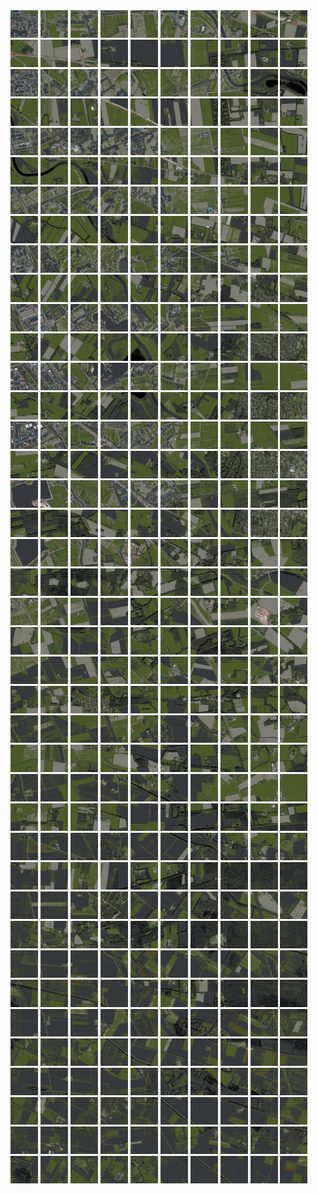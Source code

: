 <html>
<div>
<img src="https://github.com/HakkaTjakka/NL_TILE_MAP/blob/main/18/637/-1051/r.6370.-10510.png" height="44" width="44">
<img src="https://github.com/HakkaTjakka/NL_TILE_MAP/blob/main/18/637/-1051/r.6371.-10510.png" height="44" width="44">
<img src="https://github.com/HakkaTjakka/NL_TILE_MAP/blob/main/18/637/-1051/r.6372.-10510.png" height="44" width="44">
<img src="https://github.com/HakkaTjakka/NL_TILE_MAP/blob/main/18/637/-1051/r.6373.-10510.png" height="44" width="44">
<img src="https://github.com/HakkaTjakka/NL_TILE_MAP/blob/main/18/637/-1051/r.6374.-10510.png" height="44" width="44">
<img src="https://github.com/HakkaTjakka/NL_TILE_MAP/blob/main/18/637/-1051/r.6375.-10510.png" height="44" width="44">
<img src="https://github.com/HakkaTjakka/NL_TILE_MAP/blob/main/18/637/-1051/r.6376.-10510.png" height="44" width="44">
<img src="https://github.com/HakkaTjakka/NL_TILE_MAP/blob/main/18/637/-1051/r.6377.-10510.png" height="44" width="44">
<img src="https://github.com/HakkaTjakka/NL_TILE_MAP/blob/main/18/637/-1051/r.6378.-10510.png" height="44" width="44">
<img src="https://github.com/HakkaTjakka/NL_TILE_MAP/blob/main/18/637/-1051/r.6379.-10510.png" height="44" width="44">
<img src="https://github.com/HakkaTjakka/NL_TILE_MAP/blob/main/18/638/-1051/r.6380.-10510.png" height="44" width="44">
<img src="https://github.com/HakkaTjakka/NL_TILE_MAP/blob/main/18/638/-1051/r.6381.-10510.png" height="44" width="44">
<img src="https://github.com/HakkaTjakka/NL_TILE_MAP/blob/main/18/638/-1051/r.6382.-10510.png" height="44" width="44">
<img src="https://github.com/HakkaTjakka/NL_TILE_MAP/blob/main/18/638/-1051/r.6383.-10510.png" height="44" width="44">
<img src="https://github.com/HakkaTjakka/NL_TILE_MAP/blob/main/18/638/-1051/r.6384.-10510.png" height="44" width="44">
<img src="https://github.com/HakkaTjakka/NL_TILE_MAP/blob/main/18/638/-1051/r.6385.-10510.png" height="44" width="44">
<img src="https://github.com/HakkaTjakka/NL_TILE_MAP/blob/main/18/638/-1051/r.6386.-10510.png" height="44" width="44">
<img src="https://github.com/HakkaTjakka/NL_TILE_MAP/blob/main/18/638/-1051/r.6387.-10510.png" height="44" width="44">
<img src="https://github.com/HakkaTjakka/NL_TILE_MAP/blob/main/18/638/-1051/r.6388.-10510.png" height="44" width="44">
<img src="https://github.com/HakkaTjakka/NL_TILE_MAP/blob/main/18/638/-1051/r.6389.-10510.png" height="44" width="44">
<br>
<img src="https://github.com/HakkaTjakka/NL_TILE_MAP/blob/main/18/637/-1051/r.6370.-10509.png" height="44" width="44">
<img src="https://github.com/HakkaTjakka/NL_TILE_MAP/blob/main/18/637/-1051/r.6371.-10509.png" height="44" width="44">
<img src="https://github.com/HakkaTjakka/NL_TILE_MAP/blob/main/18/637/-1051/r.6372.-10509.png" height="44" width="44">
<img src="https://github.com/HakkaTjakka/NL_TILE_MAP/blob/main/18/637/-1051/r.6373.-10509.png" height="44" width="44">
<img src="https://github.com/HakkaTjakka/NL_TILE_MAP/blob/main/18/637/-1051/r.6374.-10509.png" height="44" width="44">
<img src="https://github.com/HakkaTjakka/NL_TILE_MAP/blob/main/18/637/-1051/r.6375.-10509.png" height="44" width="44">
<img src="https://github.com/HakkaTjakka/NL_TILE_MAP/blob/main/18/637/-1051/r.6376.-10509.png" height="44" width="44">
<img src="https://github.com/HakkaTjakka/NL_TILE_MAP/blob/main/18/637/-1051/r.6377.-10509.png" height="44" width="44">
<img src="https://github.com/HakkaTjakka/NL_TILE_MAP/blob/main/18/637/-1051/r.6378.-10509.png" height="44" width="44">
<img src="https://github.com/HakkaTjakka/NL_TILE_MAP/blob/main/18/637/-1051/r.6379.-10509.png" height="44" width="44">
<img src="https://github.com/HakkaTjakka/NL_TILE_MAP/blob/main/18/638/-1051/r.6380.-10509.png" height="44" width="44">
<img src="https://github.com/HakkaTjakka/NL_TILE_MAP/blob/main/18/638/-1051/r.6381.-10509.png" height="44" width="44">
<img src="https://github.com/HakkaTjakka/NL_TILE_MAP/blob/main/18/638/-1051/r.6382.-10509.png" height="44" width="44">
<img src="https://github.com/HakkaTjakka/NL_TILE_MAP/blob/main/18/638/-1051/r.6383.-10509.png" height="44" width="44">
<img src="https://github.com/HakkaTjakka/NL_TILE_MAP/blob/main/18/638/-1051/r.6384.-10509.png" height="44" width="44">
<img src="https://github.com/HakkaTjakka/NL_TILE_MAP/blob/main/18/638/-1051/r.6385.-10509.png" height="44" width="44">
<img src="https://github.com/HakkaTjakka/NL_TILE_MAP/blob/main/18/638/-1051/r.6386.-10509.png" height="44" width="44">
<img src="https://github.com/HakkaTjakka/NL_TILE_MAP/blob/main/18/638/-1051/r.6387.-10509.png" height="44" width="44">
<img src="https://github.com/HakkaTjakka/NL_TILE_MAP/blob/main/18/638/-1051/r.6388.-10509.png" height="44" width="44">
<img src="https://github.com/HakkaTjakka/NL_TILE_MAP/blob/main/18/638/-1051/r.6389.-10509.png" height="44" width="44">
<br>
<img src="https://github.com/HakkaTjakka/NL_TILE_MAP/blob/main/18/637/-1051/r.6370.-10508.png" height="44" width="44">
<img src="https://github.com/HakkaTjakka/NL_TILE_MAP/blob/main/18/637/-1051/r.6371.-10508.png" height="44" width="44">
<img src="https://github.com/HakkaTjakka/NL_TILE_MAP/blob/main/18/637/-1051/r.6372.-10508.png" height="44" width="44">
<img src="https://github.com/HakkaTjakka/NL_TILE_MAP/blob/main/18/637/-1051/r.6373.-10508.png" height="44" width="44">
<img src="https://github.com/HakkaTjakka/NL_TILE_MAP/blob/main/18/637/-1051/r.6374.-10508.png" height="44" width="44">
<img src="https://github.com/HakkaTjakka/NL_TILE_MAP/blob/main/18/637/-1051/r.6375.-10508.png" height="44" width="44">
<img src="https://github.com/HakkaTjakka/NL_TILE_MAP/blob/main/18/637/-1051/r.6376.-10508.png" height="44" width="44">
<img src="https://github.com/HakkaTjakka/NL_TILE_MAP/blob/main/18/637/-1051/r.6377.-10508.png" height="44" width="44">
<img src="https://github.com/HakkaTjakka/NL_TILE_MAP/blob/main/18/637/-1051/r.6378.-10508.png" height="44" width="44">
<img src="https://github.com/HakkaTjakka/NL_TILE_MAP/blob/main/18/637/-1051/r.6379.-10508.png" height="44" width="44">
<img src="https://github.com/HakkaTjakka/NL_TILE_MAP/blob/main/18/638/-1051/r.6380.-10508.png" height="44" width="44">
<img src="https://github.com/HakkaTjakka/NL_TILE_MAP/blob/main/18/638/-1051/r.6381.-10508.png" height="44" width="44">
<img src="https://github.com/HakkaTjakka/NL_TILE_MAP/blob/main/18/638/-1051/r.6382.-10508.png" height="44" width="44">
<img src="https://github.com/HakkaTjakka/NL_TILE_MAP/blob/main/18/638/-1051/r.6383.-10508.png" height="44" width="44">
<img src="https://github.com/HakkaTjakka/NL_TILE_MAP/blob/main/18/638/-1051/r.6384.-10508.png" height="44" width="44">
<img src="https://github.com/HakkaTjakka/NL_TILE_MAP/blob/main/18/638/-1051/r.6385.-10508.png" height="44" width="44">
<img src="https://github.com/HakkaTjakka/NL_TILE_MAP/blob/main/18/638/-1051/r.6386.-10508.png" height="44" width="44">
<img src="https://github.com/HakkaTjakka/NL_TILE_MAP/blob/main/18/638/-1051/r.6387.-10508.png" height="44" width="44">
<img src="https://github.com/HakkaTjakka/NL_TILE_MAP/blob/main/18/638/-1051/r.6388.-10508.png" height="44" width="44">
<img src="https://github.com/HakkaTjakka/NL_TILE_MAP/blob/main/18/638/-1051/r.6389.-10508.png" height="44" width="44">
<br>
<img src="https://github.com/HakkaTjakka/NL_TILE_MAP/blob/main/18/637/-1051/r.6370.-10507.png" height="44" width="44">
<img src="https://github.com/HakkaTjakka/NL_TILE_MAP/blob/main/18/637/-1051/r.6371.-10507.png" height="44" width="44">
<img src="https://github.com/HakkaTjakka/NL_TILE_MAP/blob/main/18/637/-1051/r.6372.-10507.png" height="44" width="44">
<img src="https://github.com/HakkaTjakka/NL_TILE_MAP/blob/main/18/637/-1051/r.6373.-10507.png" height="44" width="44">
<img src="https://github.com/HakkaTjakka/NL_TILE_MAP/blob/main/18/637/-1051/r.6374.-10507.png" height="44" width="44">
<img src="https://github.com/HakkaTjakka/NL_TILE_MAP/blob/main/18/637/-1051/r.6375.-10507.png" height="44" width="44">
<img src="https://github.com/HakkaTjakka/NL_TILE_MAP/blob/main/18/637/-1051/r.6376.-10507.png" height="44" width="44">
<img src="https://github.com/HakkaTjakka/NL_TILE_MAP/blob/main/18/637/-1051/r.6377.-10507.png" height="44" width="44">
<img src="https://github.com/HakkaTjakka/NL_TILE_MAP/blob/main/18/637/-1051/r.6378.-10507.png" height="44" width="44">
<img src="https://github.com/HakkaTjakka/NL_TILE_MAP/blob/main/18/637/-1051/r.6379.-10507.png" height="44" width="44">
<img src="https://github.com/HakkaTjakka/NL_TILE_MAP/blob/main/18/638/-1051/r.6380.-10507.png" height="44" width="44">
<img src="https://github.com/HakkaTjakka/NL_TILE_MAP/blob/main/18/638/-1051/r.6381.-10507.png" height="44" width="44">
<img src="https://github.com/HakkaTjakka/NL_TILE_MAP/blob/main/18/638/-1051/r.6382.-10507.png" height="44" width="44">
<img src="https://github.com/HakkaTjakka/NL_TILE_MAP/blob/main/18/638/-1051/r.6383.-10507.png" height="44" width="44">
<img src="https://github.com/HakkaTjakka/NL_TILE_MAP/blob/main/18/638/-1051/r.6384.-10507.png" height="44" width="44">
<img src="https://github.com/HakkaTjakka/NL_TILE_MAP/blob/main/18/638/-1051/r.6385.-10507.png" height="44" width="44">
<img src="https://github.com/HakkaTjakka/NL_TILE_MAP/blob/main/18/638/-1051/r.6386.-10507.png" height="44" width="44">
<img src="https://github.com/HakkaTjakka/NL_TILE_MAP/blob/main/18/638/-1051/r.6387.-10507.png" height="44" width="44">
<img src="https://github.com/HakkaTjakka/NL_TILE_MAP/blob/main/18/638/-1051/r.6388.-10507.png" height="44" width="44">
<img src="https://github.com/HakkaTjakka/NL_TILE_MAP/blob/main/18/638/-1051/r.6389.-10507.png" height="44" width="44">
<br>
<img src="https://github.com/HakkaTjakka/NL_TILE_MAP/blob/main/18/637/-1051/r.6370.-10506.png" height="44" width="44">
<img src="https://github.com/HakkaTjakka/NL_TILE_MAP/blob/main/18/637/-1051/r.6371.-10506.png" height="44" width="44">
<img src="https://github.com/HakkaTjakka/NL_TILE_MAP/blob/main/18/637/-1051/r.6372.-10506.png" height="44" width="44">
<img src="https://github.com/HakkaTjakka/NL_TILE_MAP/blob/main/18/637/-1051/r.6373.-10506.png" height="44" width="44">
<img src="https://github.com/HakkaTjakka/NL_TILE_MAP/blob/main/18/637/-1051/r.6374.-10506.png" height="44" width="44">
<img src="https://github.com/HakkaTjakka/NL_TILE_MAP/blob/main/18/637/-1051/r.6375.-10506.png" height="44" width="44">
<img src="https://github.com/HakkaTjakka/NL_TILE_MAP/blob/main/18/637/-1051/r.6376.-10506.png" height="44" width="44">
<img src="https://github.com/HakkaTjakka/NL_TILE_MAP/blob/main/18/637/-1051/r.6377.-10506.png" height="44" width="44">
<img src="https://github.com/HakkaTjakka/NL_TILE_MAP/blob/main/18/637/-1051/r.6378.-10506.png" height="44" width="44">
<img src="https://github.com/HakkaTjakka/NL_TILE_MAP/blob/main/18/637/-1051/r.6379.-10506.png" height="44" width="44">
<img src="https://github.com/HakkaTjakka/NL_TILE_MAP/blob/main/18/638/-1051/r.6380.-10506.png" height="44" width="44">
<img src="https://github.com/HakkaTjakka/NL_TILE_MAP/blob/main/18/638/-1051/r.6381.-10506.png" height="44" width="44">
<img src="https://github.com/HakkaTjakka/NL_TILE_MAP/blob/main/18/638/-1051/r.6382.-10506.png" height="44" width="44">
<img src="https://github.com/HakkaTjakka/NL_TILE_MAP/blob/main/18/638/-1051/r.6383.-10506.png" height="44" width="44">
<img src="https://github.com/HakkaTjakka/NL_TILE_MAP/blob/main/18/638/-1051/r.6384.-10506.png" height="44" width="44">
<img src="https://github.com/HakkaTjakka/NL_TILE_MAP/blob/main/18/638/-1051/r.6385.-10506.png" height="44" width="44">
<img src="https://github.com/HakkaTjakka/NL_TILE_MAP/blob/main/18/638/-1051/r.6386.-10506.png" height="44" width="44">
<img src="https://github.com/HakkaTjakka/NL_TILE_MAP/blob/main/18/638/-1051/r.6387.-10506.png" height="44" width="44">
<img src="https://github.com/HakkaTjakka/NL_TILE_MAP/blob/main/18/638/-1051/r.6388.-10506.png" height="44" width="44">
<img src="https://github.com/HakkaTjakka/NL_TILE_MAP/blob/main/18/638/-1051/r.6389.-10506.png" height="44" width="44">
<br>
<img src="https://github.com/HakkaTjakka/NL_TILE_MAP/blob/main/18/637/-1051/r.6370.-10505.png" height="44" width="44">
<img src="https://github.com/HakkaTjakka/NL_TILE_MAP/blob/main/18/637/-1051/r.6371.-10505.png" height="44" width="44">
<img src="https://github.com/HakkaTjakka/NL_TILE_MAP/blob/main/18/637/-1051/r.6372.-10505.png" height="44" width="44">
<img src="https://github.com/HakkaTjakka/NL_TILE_MAP/blob/main/18/637/-1051/r.6373.-10505.png" height="44" width="44">
<img src="https://github.com/HakkaTjakka/NL_TILE_MAP/blob/main/18/637/-1051/r.6374.-10505.png" height="44" width="44">
<img src="https://github.com/HakkaTjakka/NL_TILE_MAP/blob/main/18/637/-1051/r.6375.-10505.png" height="44" width="44">
<img src="https://github.com/HakkaTjakka/NL_TILE_MAP/blob/main/18/637/-1051/r.6376.-10505.png" height="44" width="44">
<img src="https://github.com/HakkaTjakka/NL_TILE_MAP/blob/main/18/637/-1051/r.6377.-10505.png" height="44" width="44">
<img src="https://github.com/HakkaTjakka/NL_TILE_MAP/blob/main/18/637/-1051/r.6378.-10505.png" height="44" width="44">
<img src="https://github.com/HakkaTjakka/NL_TILE_MAP/blob/main/18/637/-1051/r.6379.-10505.png" height="44" width="44">
<img src="https://github.com/HakkaTjakka/NL_TILE_MAP/blob/main/18/638/-1051/r.6380.-10505.png" height="44" width="44">
<img src="https://github.com/HakkaTjakka/NL_TILE_MAP/blob/main/18/638/-1051/r.6381.-10505.png" height="44" width="44">
<img src="https://github.com/HakkaTjakka/NL_TILE_MAP/blob/main/18/638/-1051/r.6382.-10505.png" height="44" width="44">
<img src="https://github.com/HakkaTjakka/NL_TILE_MAP/blob/main/18/638/-1051/r.6383.-10505.png" height="44" width="44">
<img src="https://github.com/HakkaTjakka/NL_TILE_MAP/blob/main/18/638/-1051/r.6384.-10505.png" height="44" width="44">
<img src="https://github.com/HakkaTjakka/NL_TILE_MAP/blob/main/18/638/-1051/r.6385.-10505.png" height="44" width="44">
<img src="https://github.com/HakkaTjakka/NL_TILE_MAP/blob/main/18/638/-1051/r.6386.-10505.png" height="44" width="44">
<img src="https://github.com/HakkaTjakka/NL_TILE_MAP/blob/main/18/638/-1051/r.6387.-10505.png" height="44" width="44">
<img src="https://github.com/HakkaTjakka/NL_TILE_MAP/blob/main/18/638/-1051/r.6388.-10505.png" height="44" width="44">
<img src="https://github.com/HakkaTjakka/NL_TILE_MAP/blob/main/18/638/-1051/r.6389.-10505.png" height="44" width="44">
<br>
<img src="https://github.com/HakkaTjakka/NL_TILE_MAP/blob/main/18/637/-1051/r.6370.-10504.png" height="44" width="44">
<img src="https://github.com/HakkaTjakka/NL_TILE_MAP/blob/main/18/637/-1051/r.6371.-10504.png" height="44" width="44">
<img src="https://github.com/HakkaTjakka/NL_TILE_MAP/blob/main/18/637/-1051/r.6372.-10504.png" height="44" width="44">
<img src="https://github.com/HakkaTjakka/NL_TILE_MAP/blob/main/18/637/-1051/r.6373.-10504.png" height="44" width="44">
<img src="https://github.com/HakkaTjakka/NL_TILE_MAP/blob/main/18/637/-1051/r.6374.-10504.png" height="44" width="44">
<img src="https://github.com/HakkaTjakka/NL_TILE_MAP/blob/main/18/637/-1051/r.6375.-10504.png" height="44" width="44">
<img src="https://github.com/HakkaTjakka/NL_TILE_MAP/blob/main/18/637/-1051/r.6376.-10504.png" height="44" width="44">
<img src="https://github.com/HakkaTjakka/NL_TILE_MAP/blob/main/18/637/-1051/r.6377.-10504.png" height="44" width="44">
<img src="https://github.com/HakkaTjakka/NL_TILE_MAP/blob/main/18/637/-1051/r.6378.-10504.png" height="44" width="44">
<img src="https://github.com/HakkaTjakka/NL_TILE_MAP/blob/main/18/637/-1051/r.6379.-10504.png" height="44" width="44">
<img src="https://github.com/HakkaTjakka/NL_TILE_MAP/blob/main/18/638/-1051/r.6380.-10504.png" height="44" width="44">
<img src="https://github.com/HakkaTjakka/NL_TILE_MAP/blob/main/18/638/-1051/r.6381.-10504.png" height="44" width="44">
<img src="https://github.com/HakkaTjakka/NL_TILE_MAP/blob/main/18/638/-1051/r.6382.-10504.png" height="44" width="44">
<img src="https://github.com/HakkaTjakka/NL_TILE_MAP/blob/main/18/638/-1051/r.6383.-10504.png" height="44" width="44">
<img src="https://github.com/HakkaTjakka/NL_TILE_MAP/blob/main/18/638/-1051/r.6384.-10504.png" height="44" width="44">
<img src="https://github.com/HakkaTjakka/NL_TILE_MAP/blob/main/18/638/-1051/r.6385.-10504.png" height="44" width="44">
<img src="https://github.com/HakkaTjakka/NL_TILE_MAP/blob/main/18/638/-1051/r.6386.-10504.png" height="44" width="44">
<img src="https://github.com/HakkaTjakka/NL_TILE_MAP/blob/main/18/638/-1051/r.6387.-10504.png" height="44" width="44">
<img src="https://github.com/HakkaTjakka/NL_TILE_MAP/blob/main/18/638/-1051/r.6388.-10504.png" height="44" width="44">
<img src="https://github.com/HakkaTjakka/NL_TILE_MAP/blob/main/18/638/-1051/r.6389.-10504.png" height="44" width="44">
<br>
<img src="https://github.com/HakkaTjakka/NL_TILE_MAP/blob/main/18/637/-1051/r.6370.-10503.png" height="44" width="44">
<img src="https://github.com/HakkaTjakka/NL_TILE_MAP/blob/main/18/637/-1051/r.6371.-10503.png" height="44" width="44">
<img src="https://github.com/HakkaTjakka/NL_TILE_MAP/blob/main/18/637/-1051/r.6372.-10503.png" height="44" width="44">
<img src="https://github.com/HakkaTjakka/NL_TILE_MAP/blob/main/18/637/-1051/r.6373.-10503.png" height="44" width="44">
<img src="https://github.com/HakkaTjakka/NL_TILE_MAP/blob/main/18/637/-1051/r.6374.-10503.png" height="44" width="44">
<img src="https://github.com/HakkaTjakka/NL_TILE_MAP/blob/main/18/637/-1051/r.6375.-10503.png" height="44" width="44">
<img src="https://github.com/HakkaTjakka/NL_TILE_MAP/blob/main/18/637/-1051/r.6376.-10503.png" height="44" width="44">
<img src="https://github.com/HakkaTjakka/NL_TILE_MAP/blob/main/18/637/-1051/r.6377.-10503.png" height="44" width="44">
<img src="https://github.com/HakkaTjakka/NL_TILE_MAP/blob/main/18/637/-1051/r.6378.-10503.png" height="44" width="44">
<img src="https://github.com/HakkaTjakka/NL_TILE_MAP/blob/main/18/637/-1051/r.6379.-10503.png" height="44" width="44">
<img src="https://github.com/HakkaTjakka/NL_TILE_MAP/blob/main/18/638/-1051/r.6380.-10503.png" height="44" width="44">
<img src="https://github.com/HakkaTjakka/NL_TILE_MAP/blob/main/18/638/-1051/r.6381.-10503.png" height="44" width="44">
<img src="https://github.com/HakkaTjakka/NL_TILE_MAP/blob/main/18/638/-1051/r.6382.-10503.png" height="44" width="44">
<img src="https://github.com/HakkaTjakka/NL_TILE_MAP/blob/main/18/638/-1051/r.6383.-10503.png" height="44" width="44">
<img src="https://github.com/HakkaTjakka/NL_TILE_MAP/blob/main/18/638/-1051/r.6384.-10503.png" height="44" width="44">
<img src="https://github.com/HakkaTjakka/NL_TILE_MAP/blob/main/18/638/-1051/r.6385.-10503.png" height="44" width="44">
<img src="https://github.com/HakkaTjakka/NL_TILE_MAP/blob/main/18/638/-1051/r.6386.-10503.png" height="44" width="44">
<img src="https://github.com/HakkaTjakka/NL_TILE_MAP/blob/main/18/638/-1051/r.6387.-10503.png" height="44" width="44">
<img src="https://github.com/HakkaTjakka/NL_TILE_MAP/blob/main/18/638/-1051/r.6388.-10503.png" height="44" width="44">
<img src="https://github.com/HakkaTjakka/NL_TILE_MAP/blob/main/18/638/-1051/r.6389.-10503.png" height="44" width="44">
<br>
<img src="https://github.com/HakkaTjakka/NL_TILE_MAP/blob/main/18/637/-1051/r.6370.-10502.png" height="44" width="44">
<img src="https://github.com/HakkaTjakka/NL_TILE_MAP/blob/main/18/637/-1051/r.6371.-10502.png" height="44" width="44">
<img src="https://github.com/HakkaTjakka/NL_TILE_MAP/blob/main/18/637/-1051/r.6372.-10502.png" height="44" width="44">
<img src="https://github.com/HakkaTjakka/NL_TILE_MAP/blob/main/18/637/-1051/r.6373.-10502.png" height="44" width="44">
<img src="https://github.com/HakkaTjakka/NL_TILE_MAP/blob/main/18/637/-1051/r.6374.-10502.png" height="44" width="44">
<img src="https://github.com/HakkaTjakka/NL_TILE_MAP/blob/main/18/637/-1051/r.6375.-10502.png" height="44" width="44">
<img src="https://github.com/HakkaTjakka/NL_TILE_MAP/blob/main/18/637/-1051/r.6376.-10502.png" height="44" width="44">
<img src="https://github.com/HakkaTjakka/NL_TILE_MAP/blob/main/18/637/-1051/r.6377.-10502.png" height="44" width="44">
<img src="https://github.com/HakkaTjakka/NL_TILE_MAP/blob/main/18/637/-1051/r.6378.-10502.png" height="44" width="44">
<img src="https://github.com/HakkaTjakka/NL_TILE_MAP/blob/main/18/637/-1051/r.6379.-10502.png" height="44" width="44">
<img src="https://github.com/HakkaTjakka/NL_TILE_MAP/blob/main/18/638/-1051/r.6380.-10502.png" height="44" width="44">
<img src="https://github.com/HakkaTjakka/NL_TILE_MAP/blob/main/18/638/-1051/r.6381.-10502.png" height="44" width="44">
<img src="https://github.com/HakkaTjakka/NL_TILE_MAP/blob/main/18/638/-1051/r.6382.-10502.png" height="44" width="44">
<img src="https://github.com/HakkaTjakka/NL_TILE_MAP/blob/main/18/638/-1051/r.6383.-10502.png" height="44" width="44">
<img src="https://github.com/HakkaTjakka/NL_TILE_MAP/blob/main/18/638/-1051/r.6384.-10502.png" height="44" width="44">
<img src="https://github.com/HakkaTjakka/NL_TILE_MAP/blob/main/18/638/-1051/r.6385.-10502.png" height="44" width="44">
<img src="https://github.com/HakkaTjakka/NL_TILE_MAP/blob/main/18/638/-1051/r.6386.-10502.png" height="44" width="44">
<img src="https://github.com/HakkaTjakka/NL_TILE_MAP/blob/main/18/638/-1051/r.6387.-10502.png" height="44" width="44">
<img src="https://github.com/HakkaTjakka/NL_TILE_MAP/blob/main/18/638/-1051/r.6388.-10502.png" height="44" width="44">
<img src="https://github.com/HakkaTjakka/NL_TILE_MAP/blob/main/18/638/-1051/r.6389.-10502.png" height="44" width="44">
<br>
<img src="https://github.com/HakkaTjakka/NL_TILE_MAP/blob/main/18/637/-1051/r.6370.-10501.png" height="44" width="44">
<img src="https://github.com/HakkaTjakka/NL_TILE_MAP/blob/main/18/637/-1051/r.6371.-10501.png" height="44" width="44">
<img src="https://github.com/HakkaTjakka/NL_TILE_MAP/blob/main/18/637/-1051/r.6372.-10501.png" height="44" width="44">
<img src="https://github.com/HakkaTjakka/NL_TILE_MAP/blob/main/18/637/-1051/r.6373.-10501.png" height="44" width="44">
<img src="https://github.com/HakkaTjakka/NL_TILE_MAP/blob/main/18/637/-1051/r.6374.-10501.png" height="44" width="44">
<img src="https://github.com/HakkaTjakka/NL_TILE_MAP/blob/main/18/637/-1051/r.6375.-10501.png" height="44" width="44">
<img src="https://github.com/HakkaTjakka/NL_TILE_MAP/blob/main/18/637/-1051/r.6376.-10501.png" height="44" width="44">
<img src="https://github.com/HakkaTjakka/NL_TILE_MAP/blob/main/18/637/-1051/r.6377.-10501.png" height="44" width="44">
<img src="https://github.com/HakkaTjakka/NL_TILE_MAP/blob/main/18/637/-1051/r.6378.-10501.png" height="44" width="44">
<img src="https://github.com/HakkaTjakka/NL_TILE_MAP/blob/main/18/637/-1051/r.6379.-10501.png" height="44" width="44">
<img src="https://github.com/HakkaTjakka/NL_TILE_MAP/blob/main/18/638/-1051/r.6380.-10501.png" height="44" width="44">
<img src="https://github.com/HakkaTjakka/NL_TILE_MAP/blob/main/18/638/-1051/r.6381.-10501.png" height="44" width="44">
<img src="https://github.com/HakkaTjakka/NL_TILE_MAP/blob/main/18/638/-1051/r.6382.-10501.png" height="44" width="44">
<img src="https://github.com/HakkaTjakka/NL_TILE_MAP/blob/main/18/638/-1051/r.6383.-10501.png" height="44" width="44">
<img src="https://github.com/HakkaTjakka/NL_TILE_MAP/blob/main/18/638/-1051/r.6384.-10501.png" height="44" width="44">
<img src="https://github.com/HakkaTjakka/NL_TILE_MAP/blob/main/18/638/-1051/r.6385.-10501.png" height="44" width="44">
<img src="https://github.com/HakkaTjakka/NL_TILE_MAP/blob/main/18/638/-1051/r.6386.-10501.png" height="44" width="44">
<img src="https://github.com/HakkaTjakka/NL_TILE_MAP/blob/main/18/638/-1051/r.6387.-10501.png" height="44" width="44">
<img src="https://github.com/HakkaTjakka/NL_TILE_MAP/blob/main/18/638/-1051/r.6388.-10501.png" height="44" width="44">
<img src="https://github.com/HakkaTjakka/NL_TILE_MAP/blob/main/18/638/-1051/r.6389.-10501.png" height="44" width="44">
<br>
<img src="https://github.com/HakkaTjakka/NL_TILE_MAP/blob/main/18/637/-1050/r.6370.-10500.png" height="44" width="44">
<img src="https://github.com/HakkaTjakka/NL_TILE_MAP/blob/main/18/637/-1050/r.6371.-10500.png" height="44" width="44">
<img src="https://github.com/HakkaTjakka/NL_TILE_MAP/blob/main/18/637/-1050/r.6372.-10500.png" height="44" width="44">
<img src="https://github.com/HakkaTjakka/NL_TILE_MAP/blob/main/18/637/-1050/r.6373.-10500.png" height="44" width="44">
<img src="https://github.com/HakkaTjakka/NL_TILE_MAP/blob/main/18/637/-1050/r.6374.-10500.png" height="44" width="44">
<img src="https://github.com/HakkaTjakka/NL_TILE_MAP/blob/main/18/637/-1050/r.6375.-10500.png" height="44" width="44">
<img src="https://github.com/HakkaTjakka/NL_TILE_MAP/blob/main/18/637/-1050/r.6376.-10500.png" height="44" width="44">
<img src="https://github.com/HakkaTjakka/NL_TILE_MAP/blob/main/18/637/-1050/r.6377.-10500.png" height="44" width="44">
<img src="https://github.com/HakkaTjakka/NL_TILE_MAP/blob/main/18/637/-1050/r.6378.-10500.png" height="44" width="44">
<img src="https://github.com/HakkaTjakka/NL_TILE_MAP/blob/main/18/637/-1050/r.6379.-10500.png" height="44" width="44">
<img src="https://github.com/HakkaTjakka/NL_TILE_MAP/blob/main/18/638/-1050/r.6380.-10500.png" height="44" width="44">
<img src="https://github.com/HakkaTjakka/NL_TILE_MAP/blob/main/18/638/-1050/r.6381.-10500.png" height="44" width="44">
<img src="https://github.com/HakkaTjakka/NL_TILE_MAP/blob/main/18/638/-1050/r.6382.-10500.png" height="44" width="44">
<img src="https://github.com/HakkaTjakka/NL_TILE_MAP/blob/main/18/638/-1050/r.6383.-10500.png" height="44" width="44">
<img src="https://github.com/HakkaTjakka/NL_TILE_MAP/blob/main/18/638/-1050/r.6384.-10500.png" height="44" width="44">
<img src="https://github.com/HakkaTjakka/NL_TILE_MAP/blob/main/18/638/-1050/r.6385.-10500.png" height="44" width="44">
<img src="https://github.com/HakkaTjakka/NL_TILE_MAP/blob/main/18/638/-1050/r.6386.-10500.png" height="44" width="44">
<img src="https://github.com/HakkaTjakka/NL_TILE_MAP/blob/main/18/638/-1050/r.6387.-10500.png" height="44" width="44">
<img src="https://github.com/HakkaTjakka/NL_TILE_MAP/blob/main/18/638/-1050/r.6388.-10500.png" height="44" width="44">
<img src="https://github.com/HakkaTjakka/NL_TILE_MAP/blob/main/18/638/-1050/r.6389.-10500.png" height="44" width="44">
<br>
<img src="https://github.com/HakkaTjakka/NL_TILE_MAP/blob/main/18/637/-1050/r.6370.-10499.png" height="44" width="44">
<img src="https://github.com/HakkaTjakka/NL_TILE_MAP/blob/main/18/637/-1050/r.6371.-10499.png" height="44" width="44">
<img src="https://github.com/HakkaTjakka/NL_TILE_MAP/blob/main/18/637/-1050/r.6372.-10499.png" height="44" width="44">
<img src="https://github.com/HakkaTjakka/NL_TILE_MAP/blob/main/18/637/-1050/r.6373.-10499.png" height="44" width="44">
<img src="https://github.com/HakkaTjakka/NL_TILE_MAP/blob/main/18/637/-1050/r.6374.-10499.png" height="44" width="44">
<img src="https://github.com/HakkaTjakka/NL_TILE_MAP/blob/main/18/637/-1050/r.6375.-10499.png" height="44" width="44">
<img src="https://github.com/HakkaTjakka/NL_TILE_MAP/blob/main/18/637/-1050/r.6376.-10499.png" height="44" width="44">
<img src="https://github.com/HakkaTjakka/NL_TILE_MAP/blob/main/18/637/-1050/r.6377.-10499.png" height="44" width="44">
<img src="https://github.com/HakkaTjakka/NL_TILE_MAP/blob/main/18/637/-1050/r.6378.-10499.png" height="44" width="44">
<img src="https://github.com/HakkaTjakka/NL_TILE_MAP/blob/main/18/637/-1050/r.6379.-10499.png" height="44" width="44">
<img src="https://github.com/HakkaTjakka/NL_TILE_MAP/blob/main/18/638/-1050/r.6380.-10499.png" height="44" width="44">
<img src="https://github.com/HakkaTjakka/NL_TILE_MAP/blob/main/18/638/-1050/r.6381.-10499.png" height="44" width="44">
<img src="https://github.com/HakkaTjakka/NL_TILE_MAP/blob/main/18/638/-1050/r.6382.-10499.png" height="44" width="44">
<img src="https://github.com/HakkaTjakka/NL_TILE_MAP/blob/main/18/638/-1050/r.6383.-10499.png" height="44" width="44">
<img src="https://github.com/HakkaTjakka/NL_TILE_MAP/blob/main/18/638/-1050/r.6384.-10499.png" height="44" width="44">
<img src="https://github.com/HakkaTjakka/NL_TILE_MAP/blob/main/18/638/-1050/r.6385.-10499.png" height="44" width="44">
<img src="https://github.com/HakkaTjakka/NL_TILE_MAP/blob/main/18/638/-1050/r.6386.-10499.png" height="44" width="44">
<img src="https://github.com/HakkaTjakka/NL_TILE_MAP/blob/main/18/638/-1050/r.6387.-10499.png" height="44" width="44">
<img src="https://github.com/HakkaTjakka/NL_TILE_MAP/blob/main/18/638/-1050/r.6388.-10499.png" height="44" width="44">
<img src="https://github.com/HakkaTjakka/NL_TILE_MAP/blob/main/18/638/-1050/r.6389.-10499.png" height="44" width="44">
<br>
<img src="https://github.com/HakkaTjakka/NL_TILE_MAP/blob/main/18/637/-1050/r.6370.-10498.png" height="44" width="44">
<img src="https://github.com/HakkaTjakka/NL_TILE_MAP/blob/main/18/637/-1050/r.6371.-10498.png" height="44" width="44">
<img src="https://github.com/HakkaTjakka/NL_TILE_MAP/blob/main/18/637/-1050/r.6372.-10498.png" height="44" width="44">
<img src="https://github.com/HakkaTjakka/NL_TILE_MAP/blob/main/18/637/-1050/r.6373.-10498.png" height="44" width="44">
<img src="https://github.com/HakkaTjakka/NL_TILE_MAP/blob/main/18/637/-1050/r.6374.-10498.png" height="44" width="44">
<img src="https://github.com/HakkaTjakka/NL_TILE_MAP/blob/main/18/637/-1050/r.6375.-10498.png" height="44" width="44">
<img src="https://github.com/HakkaTjakka/NL_TILE_MAP/blob/main/18/637/-1050/r.6376.-10498.png" height="44" width="44">
<img src="https://github.com/HakkaTjakka/NL_TILE_MAP/blob/main/18/637/-1050/r.6377.-10498.png" height="44" width="44">
<img src="https://github.com/HakkaTjakka/NL_TILE_MAP/blob/main/18/637/-1050/r.6378.-10498.png" height="44" width="44">
<img src="https://github.com/HakkaTjakka/NL_TILE_MAP/blob/main/18/637/-1050/r.6379.-10498.png" height="44" width="44">
<img src="https://github.com/HakkaTjakka/NL_TILE_MAP/blob/main/18/638/-1050/r.6380.-10498.png" height="44" width="44">
<img src="https://github.com/HakkaTjakka/NL_TILE_MAP/blob/main/18/638/-1050/r.6381.-10498.png" height="44" width="44">
<img src="https://github.com/HakkaTjakka/NL_TILE_MAP/blob/main/18/638/-1050/r.6382.-10498.png" height="44" width="44">
<img src="https://github.com/HakkaTjakka/NL_TILE_MAP/blob/main/18/638/-1050/r.6383.-10498.png" height="44" width="44">
<img src="https://github.com/HakkaTjakka/NL_TILE_MAP/blob/main/18/638/-1050/r.6384.-10498.png" height="44" width="44">
<img src="https://github.com/HakkaTjakka/NL_TILE_MAP/blob/main/18/638/-1050/r.6385.-10498.png" height="44" width="44">
<img src="https://github.com/HakkaTjakka/NL_TILE_MAP/blob/main/18/638/-1050/r.6386.-10498.png" height="44" width="44">
<img src="https://github.com/HakkaTjakka/NL_TILE_MAP/blob/main/18/638/-1050/r.6387.-10498.png" height="44" width="44">
<img src="https://github.com/HakkaTjakka/NL_TILE_MAP/blob/main/18/638/-1050/r.6388.-10498.png" height="44" width="44">
<img src="https://github.com/HakkaTjakka/NL_TILE_MAP/blob/main/18/638/-1050/r.6389.-10498.png" height="44" width="44">
<br>
<img src="https://github.com/HakkaTjakka/NL_TILE_MAP/blob/main/18/637/-1050/r.6370.-10497.png" height="44" width="44">
<img src="https://github.com/HakkaTjakka/NL_TILE_MAP/blob/main/18/637/-1050/r.6371.-10497.png" height="44" width="44">
<img src="https://github.com/HakkaTjakka/NL_TILE_MAP/blob/main/18/637/-1050/r.6372.-10497.png" height="44" width="44">
<img src="https://github.com/HakkaTjakka/NL_TILE_MAP/blob/main/18/637/-1050/r.6373.-10497.png" height="44" width="44">
<img src="https://github.com/HakkaTjakka/NL_TILE_MAP/blob/main/18/637/-1050/r.6374.-10497.png" height="44" width="44">
<img src="https://github.com/HakkaTjakka/NL_TILE_MAP/blob/main/18/637/-1050/r.6375.-10497.png" height="44" width="44">
<img src="https://github.com/HakkaTjakka/NL_TILE_MAP/blob/main/18/637/-1050/r.6376.-10497.png" height="44" width="44">
<img src="https://github.com/HakkaTjakka/NL_TILE_MAP/blob/main/18/637/-1050/r.6377.-10497.png" height="44" width="44">
<img src="https://github.com/HakkaTjakka/NL_TILE_MAP/blob/main/18/637/-1050/r.6378.-10497.png" height="44" width="44">
<img src="https://github.com/HakkaTjakka/NL_TILE_MAP/blob/main/18/637/-1050/r.6379.-10497.png" height="44" width="44">
<img src="https://github.com/HakkaTjakka/NL_TILE_MAP/blob/main/18/638/-1050/r.6380.-10497.png" height="44" width="44">
<img src="https://github.com/HakkaTjakka/NL_TILE_MAP/blob/main/18/638/-1050/r.6381.-10497.png" height="44" width="44">
<img src="https://github.com/HakkaTjakka/NL_TILE_MAP/blob/main/18/638/-1050/r.6382.-10497.png" height="44" width="44">
<img src="https://github.com/HakkaTjakka/NL_TILE_MAP/blob/main/18/638/-1050/r.6383.-10497.png" height="44" width="44">
<img src="https://github.com/HakkaTjakka/NL_TILE_MAP/blob/main/18/638/-1050/r.6384.-10497.png" height="44" width="44">
<img src="https://github.com/HakkaTjakka/NL_TILE_MAP/blob/main/18/638/-1050/r.6385.-10497.png" height="44" width="44">
<img src="https://github.com/HakkaTjakka/NL_TILE_MAP/blob/main/18/638/-1050/r.6386.-10497.png" height="44" width="44">
<img src="https://github.com/HakkaTjakka/NL_TILE_MAP/blob/main/18/638/-1050/r.6387.-10497.png" height="44" width="44">
<img src="https://github.com/HakkaTjakka/NL_TILE_MAP/blob/main/18/638/-1050/r.6388.-10497.png" height="44" width="44">
<img src="https://github.com/HakkaTjakka/NL_TILE_MAP/blob/main/18/638/-1050/r.6389.-10497.png" height="44" width="44">
<br>
<img src="https://github.com/HakkaTjakka/NL_TILE_MAP/blob/main/18/637/-1050/r.6370.-10496.png" height="44" width="44">
<img src="https://github.com/HakkaTjakka/NL_TILE_MAP/blob/main/18/637/-1050/r.6371.-10496.png" height="44" width="44">
<img src="https://github.com/HakkaTjakka/NL_TILE_MAP/blob/main/18/637/-1050/r.6372.-10496.png" height="44" width="44">
<img src="https://github.com/HakkaTjakka/NL_TILE_MAP/blob/main/18/637/-1050/r.6373.-10496.png" height="44" width="44">
<img src="https://github.com/HakkaTjakka/NL_TILE_MAP/blob/main/18/637/-1050/r.6374.-10496.png" height="44" width="44">
<img src="https://github.com/HakkaTjakka/NL_TILE_MAP/blob/main/18/637/-1050/r.6375.-10496.png" height="44" width="44">
<img src="https://github.com/HakkaTjakka/NL_TILE_MAP/blob/main/18/637/-1050/r.6376.-10496.png" height="44" width="44">
<img src="https://github.com/HakkaTjakka/NL_TILE_MAP/blob/main/18/637/-1050/r.6377.-10496.png" height="44" width="44">
<img src="https://github.com/HakkaTjakka/NL_TILE_MAP/blob/main/18/637/-1050/r.6378.-10496.png" height="44" width="44">
<img src="https://github.com/HakkaTjakka/NL_TILE_MAP/blob/main/18/637/-1050/r.6379.-10496.png" height="44" width="44">
<img src="https://github.com/HakkaTjakka/NL_TILE_MAP/blob/main/18/638/-1050/r.6380.-10496.png" height="44" width="44">
<img src="https://github.com/HakkaTjakka/NL_TILE_MAP/blob/main/18/638/-1050/r.6381.-10496.png" height="44" width="44">
<img src="https://github.com/HakkaTjakka/NL_TILE_MAP/blob/main/18/638/-1050/r.6382.-10496.png" height="44" width="44">
<img src="https://github.com/HakkaTjakka/NL_TILE_MAP/blob/main/18/638/-1050/r.6383.-10496.png" height="44" width="44">
<img src="https://github.com/HakkaTjakka/NL_TILE_MAP/blob/main/18/638/-1050/r.6384.-10496.png" height="44" width="44">
<img src="https://github.com/HakkaTjakka/NL_TILE_MAP/blob/main/18/638/-1050/r.6385.-10496.png" height="44" width="44">
<img src="https://github.com/HakkaTjakka/NL_TILE_MAP/blob/main/18/638/-1050/r.6386.-10496.png" height="44" width="44">
<img src="https://github.com/HakkaTjakka/NL_TILE_MAP/blob/main/18/638/-1050/r.6387.-10496.png" height="44" width="44">
<img src="https://github.com/HakkaTjakka/NL_TILE_MAP/blob/main/18/638/-1050/r.6388.-10496.png" height="44" width="44">
<img src="https://github.com/HakkaTjakka/NL_TILE_MAP/blob/main/18/638/-1050/r.6389.-10496.png" height="44" width="44">
<br>
<img src="https://github.com/HakkaTjakka/NL_TILE_MAP/blob/main/18/637/-1050/r.6370.-10495.png" height="44" width="44">
<img src="https://github.com/HakkaTjakka/NL_TILE_MAP/blob/main/18/637/-1050/r.6371.-10495.png" height="44" width="44">
<img src="https://github.com/HakkaTjakka/NL_TILE_MAP/blob/main/18/637/-1050/r.6372.-10495.png" height="44" width="44">
<img src="https://github.com/HakkaTjakka/NL_TILE_MAP/blob/main/18/637/-1050/r.6373.-10495.png" height="44" width="44">
<img src="https://github.com/HakkaTjakka/NL_TILE_MAP/blob/main/18/637/-1050/r.6374.-10495.png" height="44" width="44">
<img src="https://github.com/HakkaTjakka/NL_TILE_MAP/blob/main/18/637/-1050/r.6375.-10495.png" height="44" width="44">
<img src="https://github.com/HakkaTjakka/NL_TILE_MAP/blob/main/18/637/-1050/r.6376.-10495.png" height="44" width="44">
<img src="https://github.com/HakkaTjakka/NL_TILE_MAP/blob/main/18/637/-1050/r.6377.-10495.png" height="44" width="44">
<img src="https://github.com/HakkaTjakka/NL_TILE_MAP/blob/main/18/637/-1050/r.6378.-10495.png" height="44" width="44">
<img src="https://github.com/HakkaTjakka/NL_TILE_MAP/blob/main/18/637/-1050/r.6379.-10495.png" height="44" width="44">
<img src="https://github.com/HakkaTjakka/NL_TILE_MAP/blob/main/18/638/-1050/r.6380.-10495.png" height="44" width="44">
<img src="https://github.com/HakkaTjakka/NL_TILE_MAP/blob/main/18/638/-1050/r.6381.-10495.png" height="44" width="44">
<img src="https://github.com/HakkaTjakka/NL_TILE_MAP/blob/main/18/638/-1050/r.6382.-10495.png" height="44" width="44">
<img src="https://github.com/HakkaTjakka/NL_TILE_MAP/blob/main/18/638/-1050/r.6383.-10495.png" height="44" width="44">
<img src="https://github.com/HakkaTjakka/NL_TILE_MAP/blob/main/18/638/-1050/r.6384.-10495.png" height="44" width="44">
<img src="https://github.com/HakkaTjakka/NL_TILE_MAP/blob/main/18/638/-1050/r.6385.-10495.png" height="44" width="44">
<img src="https://github.com/HakkaTjakka/NL_TILE_MAP/blob/main/18/638/-1050/r.6386.-10495.png" height="44" width="44">
<img src="https://github.com/HakkaTjakka/NL_TILE_MAP/blob/main/18/638/-1050/r.6387.-10495.png" height="44" width="44">
<img src="https://github.com/HakkaTjakka/NL_TILE_MAP/blob/main/18/638/-1050/r.6388.-10495.png" height="44" width="44">
<img src="https://github.com/HakkaTjakka/NL_TILE_MAP/blob/main/18/638/-1050/r.6389.-10495.png" height="44" width="44">
<br>
<img src="https://github.com/HakkaTjakka/NL_TILE_MAP/blob/main/18/637/-1050/r.6370.-10494.png" height="44" width="44">
<img src="https://github.com/HakkaTjakka/NL_TILE_MAP/blob/main/18/637/-1050/r.6371.-10494.png" height="44" width="44">
<img src="https://github.com/HakkaTjakka/NL_TILE_MAP/blob/main/18/637/-1050/r.6372.-10494.png" height="44" width="44">
<img src="https://github.com/HakkaTjakka/NL_TILE_MAP/blob/main/18/637/-1050/r.6373.-10494.png" height="44" width="44">
<img src="https://github.com/HakkaTjakka/NL_TILE_MAP/blob/main/18/637/-1050/r.6374.-10494.png" height="44" width="44">
<img src="https://github.com/HakkaTjakka/NL_TILE_MAP/blob/main/18/637/-1050/r.6375.-10494.png" height="44" width="44">
<img src="https://github.com/HakkaTjakka/NL_TILE_MAP/blob/main/18/637/-1050/r.6376.-10494.png" height="44" width="44">
<img src="https://github.com/HakkaTjakka/NL_TILE_MAP/blob/main/18/637/-1050/r.6377.-10494.png" height="44" width="44">
<img src="https://github.com/HakkaTjakka/NL_TILE_MAP/blob/main/18/637/-1050/r.6378.-10494.png" height="44" width="44">
<img src="https://github.com/HakkaTjakka/NL_TILE_MAP/blob/main/18/637/-1050/r.6379.-10494.png" height="44" width="44">
<img src="https://github.com/HakkaTjakka/NL_TILE_MAP/blob/main/18/638/-1050/r.6380.-10494.png" height="44" width="44">
<img src="https://github.com/HakkaTjakka/NL_TILE_MAP/blob/main/18/638/-1050/r.6381.-10494.png" height="44" width="44">
<img src="https://github.com/HakkaTjakka/NL_TILE_MAP/blob/main/18/638/-1050/r.6382.-10494.png" height="44" width="44">
<img src="https://github.com/HakkaTjakka/NL_TILE_MAP/blob/main/18/638/-1050/r.6383.-10494.png" height="44" width="44">
<img src="https://github.com/HakkaTjakka/NL_TILE_MAP/blob/main/18/638/-1050/r.6384.-10494.png" height="44" width="44">
<img src="https://github.com/HakkaTjakka/NL_TILE_MAP/blob/main/18/638/-1050/r.6385.-10494.png" height="44" width="44">
<img src="https://github.com/HakkaTjakka/NL_TILE_MAP/blob/main/18/638/-1050/r.6386.-10494.png" height="44" width="44">
<img src="https://github.com/HakkaTjakka/NL_TILE_MAP/blob/main/18/638/-1050/r.6387.-10494.png" height="44" width="44">
<img src="https://github.com/HakkaTjakka/NL_TILE_MAP/blob/main/18/638/-1050/r.6388.-10494.png" height="44" width="44">
<img src="https://github.com/HakkaTjakka/NL_TILE_MAP/blob/main/18/638/-1050/r.6389.-10494.png" height="44" width="44">
<br>
<img src="https://github.com/HakkaTjakka/NL_TILE_MAP/blob/main/18/637/-1050/r.6370.-10493.png" height="44" width="44">
<img src="https://github.com/HakkaTjakka/NL_TILE_MAP/blob/main/18/637/-1050/r.6371.-10493.png" height="44" width="44">
<img src="https://github.com/HakkaTjakka/NL_TILE_MAP/blob/main/18/637/-1050/r.6372.-10493.png" height="44" width="44">
<img src="https://github.com/HakkaTjakka/NL_TILE_MAP/blob/main/18/637/-1050/r.6373.-10493.png" height="44" width="44">
<img src="https://github.com/HakkaTjakka/NL_TILE_MAP/blob/main/18/637/-1050/r.6374.-10493.png" height="44" width="44">
<img src="https://github.com/HakkaTjakka/NL_TILE_MAP/blob/main/18/637/-1050/r.6375.-10493.png" height="44" width="44">
<img src="https://github.com/HakkaTjakka/NL_TILE_MAP/blob/main/18/637/-1050/r.6376.-10493.png" height="44" width="44">
<img src="https://github.com/HakkaTjakka/NL_TILE_MAP/blob/main/18/637/-1050/r.6377.-10493.png" height="44" width="44">
<img src="https://github.com/HakkaTjakka/NL_TILE_MAP/blob/main/18/637/-1050/r.6378.-10493.png" height="44" width="44">
<img src="https://github.com/HakkaTjakka/NL_TILE_MAP/blob/main/18/637/-1050/r.6379.-10493.png" height="44" width="44">
<img src="https://github.com/HakkaTjakka/NL_TILE_MAP/blob/main/18/638/-1050/r.6380.-10493.png" height="44" width="44">
<img src="https://github.com/HakkaTjakka/NL_TILE_MAP/blob/main/18/638/-1050/r.6381.-10493.png" height="44" width="44">
<img src="https://github.com/HakkaTjakka/NL_TILE_MAP/blob/main/18/638/-1050/r.6382.-10493.png" height="44" width="44">
<img src="https://github.com/HakkaTjakka/NL_TILE_MAP/blob/main/18/638/-1050/r.6383.-10493.png" height="44" width="44">
<img src="https://github.com/HakkaTjakka/NL_TILE_MAP/blob/main/18/638/-1050/r.6384.-10493.png" height="44" width="44">
<img src="https://github.com/HakkaTjakka/NL_TILE_MAP/blob/main/18/638/-1050/r.6385.-10493.png" height="44" width="44">
<img src="https://github.com/HakkaTjakka/NL_TILE_MAP/blob/main/18/638/-1050/r.6386.-10493.png" height="44" width="44">
<img src="https://github.com/HakkaTjakka/NL_TILE_MAP/blob/main/18/638/-1050/r.6387.-10493.png" height="44" width="44">
<img src="https://github.com/HakkaTjakka/NL_TILE_MAP/blob/main/18/638/-1050/r.6388.-10493.png" height="44" width="44">
<img src="https://github.com/HakkaTjakka/NL_TILE_MAP/blob/main/18/638/-1050/r.6389.-10493.png" height="44" width="44">
<br>
<img src="https://github.com/HakkaTjakka/NL_TILE_MAP/blob/main/18/637/-1050/r.6370.-10492.png" height="44" width="44">
<img src="https://github.com/HakkaTjakka/NL_TILE_MAP/blob/main/18/637/-1050/r.6371.-10492.png" height="44" width="44">
<img src="https://github.com/HakkaTjakka/NL_TILE_MAP/blob/main/18/637/-1050/r.6372.-10492.png" height="44" width="44">
<img src="https://github.com/HakkaTjakka/NL_TILE_MAP/blob/main/18/637/-1050/r.6373.-10492.png" height="44" width="44">
<img src="https://github.com/HakkaTjakka/NL_TILE_MAP/blob/main/18/637/-1050/r.6374.-10492.png" height="44" width="44">
<img src="https://github.com/HakkaTjakka/NL_TILE_MAP/blob/main/18/637/-1050/r.6375.-10492.png" height="44" width="44">
<img src="https://github.com/HakkaTjakka/NL_TILE_MAP/blob/main/18/637/-1050/r.6376.-10492.png" height="44" width="44">
<img src="https://github.com/HakkaTjakka/NL_TILE_MAP/blob/main/18/637/-1050/r.6377.-10492.png" height="44" width="44">
<img src="https://github.com/HakkaTjakka/NL_TILE_MAP/blob/main/18/637/-1050/r.6378.-10492.png" height="44" width="44">
<img src="https://github.com/HakkaTjakka/NL_TILE_MAP/blob/main/18/637/-1050/r.6379.-10492.png" height="44" width="44">
<img src="https://github.com/HakkaTjakka/NL_TILE_MAP/blob/main/18/638/-1050/r.6380.-10492.png" height="44" width="44">
<img src="https://github.com/HakkaTjakka/NL_TILE_MAP/blob/main/18/638/-1050/r.6381.-10492.png" height="44" width="44">
<img src="https://github.com/HakkaTjakka/NL_TILE_MAP/blob/main/18/638/-1050/r.6382.-10492.png" height="44" width="44">
<img src="https://github.com/HakkaTjakka/NL_TILE_MAP/blob/main/18/638/-1050/r.6383.-10492.png" height="44" width="44">
<img src="https://github.com/HakkaTjakka/NL_TILE_MAP/blob/main/18/638/-1050/r.6384.-10492.png" height="44" width="44">
<img src="https://github.com/HakkaTjakka/NL_TILE_MAP/blob/main/18/638/-1050/r.6385.-10492.png" height="44" width="44">
<img src="https://github.com/HakkaTjakka/NL_TILE_MAP/blob/main/18/638/-1050/r.6386.-10492.png" height="44" width="44">
<img src="https://github.com/HakkaTjakka/NL_TILE_MAP/blob/main/18/638/-1050/r.6387.-10492.png" height="44" width="44">
<img src="https://github.com/HakkaTjakka/NL_TILE_MAP/blob/main/18/638/-1050/r.6388.-10492.png" height="44" width="44">
<img src="https://github.com/HakkaTjakka/NL_TILE_MAP/blob/main/18/638/-1050/r.6389.-10492.png" height="44" width="44">
<br>
<img src="https://github.com/HakkaTjakka/NL_TILE_MAP/blob/main/18/637/-1050/r.6370.-10491.png" height="44" width="44">
<img src="https://github.com/HakkaTjakka/NL_TILE_MAP/blob/main/18/637/-1050/r.6371.-10491.png" height="44" width="44">
<img src="https://github.com/HakkaTjakka/NL_TILE_MAP/blob/main/18/637/-1050/r.6372.-10491.png" height="44" width="44">
<img src="https://github.com/HakkaTjakka/NL_TILE_MAP/blob/main/18/637/-1050/r.6373.-10491.png" height="44" width="44">
<img src="https://github.com/HakkaTjakka/NL_TILE_MAP/blob/main/18/637/-1050/r.6374.-10491.png" height="44" width="44">
<img src="https://github.com/HakkaTjakka/NL_TILE_MAP/blob/main/18/637/-1050/r.6375.-10491.png" height="44" width="44">
<img src="https://github.com/HakkaTjakka/NL_TILE_MAP/blob/main/18/637/-1050/r.6376.-10491.png" height="44" width="44">
<img src="https://github.com/HakkaTjakka/NL_TILE_MAP/blob/main/18/637/-1050/r.6377.-10491.png" height="44" width="44">
<img src="https://github.com/HakkaTjakka/NL_TILE_MAP/blob/main/18/637/-1050/r.6378.-10491.png" height="44" width="44">
<img src="https://github.com/HakkaTjakka/NL_TILE_MAP/blob/main/18/637/-1050/r.6379.-10491.png" height="44" width="44">
<img src="https://github.com/HakkaTjakka/NL_TILE_MAP/blob/main/18/638/-1050/r.6380.-10491.png" height="44" width="44">
<img src="https://github.com/HakkaTjakka/NL_TILE_MAP/blob/main/18/638/-1050/r.6381.-10491.png" height="44" width="44">
<img src="https://github.com/HakkaTjakka/NL_TILE_MAP/blob/main/18/638/-1050/r.6382.-10491.png" height="44" width="44">
<img src="https://github.com/HakkaTjakka/NL_TILE_MAP/blob/main/18/638/-1050/r.6383.-10491.png" height="44" width="44">
<img src="https://github.com/HakkaTjakka/NL_TILE_MAP/blob/main/18/638/-1050/r.6384.-10491.png" height="44" width="44">
<img src="https://github.com/HakkaTjakka/NL_TILE_MAP/blob/main/18/638/-1050/r.6385.-10491.png" height="44" width="44">
<img src="https://github.com/HakkaTjakka/NL_TILE_MAP/blob/main/18/638/-1050/r.6386.-10491.png" height="44" width="44">
<img src="https://github.com/HakkaTjakka/NL_TILE_MAP/blob/main/18/638/-1050/r.6387.-10491.png" height="44" width="44">
<img src="https://github.com/HakkaTjakka/NL_TILE_MAP/blob/main/18/638/-1050/r.6388.-10491.png" height="44" width="44">
<img src="https://github.com/HakkaTjakka/NL_TILE_MAP/blob/main/18/638/-1050/r.6389.-10491.png" height="44" width="44">
<br>
</div>
</html>
